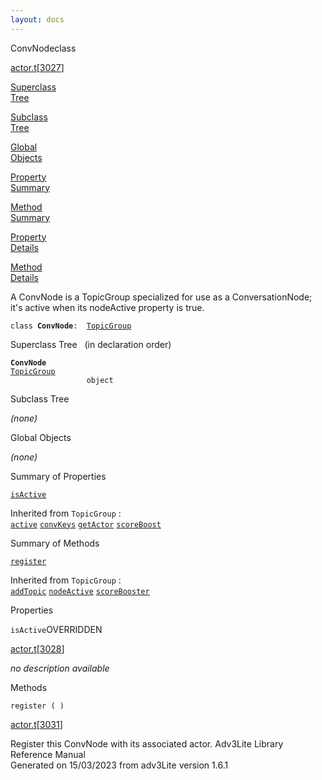 ```yaml
---
layout: docs
---
```

<span class="title">ConvNode</span><span class="type">class</span>

[actor.t](../file/actor.t.html)\[[3027](../source/actor.t.html#3027)\]

[Superclass  
Tree](#_SuperClassTree_)

[Subclass  
Tree](#_SubClassTree_)

[Global  
Objects](#_ObjectSummary_)

[Property  
Summary](#_PropSummary_)

[Method  
Summary](#_MethodSummary_)

[Property  
Details](#_Properties_)

[Method  
Details](#_Methods_)



A ConvNode is a TopicGroup specialized for use as a ConversationNode;
it's active when its nodeActive property is true.

`class `**`ConvNode`**` :   `[`TopicGroup`](../object/TopicGroup.html)



<span id="_SuperClassTree_"></span>



<span class="hdln">Superclass Tree</span>   (in declaration order)



**`ConvNode`**  
[`TopicGroup`](../object/TopicGroup.html)  
`                 object`  
<span id="_SubClassTree_"></span>



<span class="hdln">Subclass Tree</span>  



*(none)* <span id="_ObjectSummary_"></span>



<span class="hdln">Global Objects</span>  



*(none)* <span id="_PropSummary_"></span>



<span class="hdln">Summary of Properties</span>  



[`isActive`](#isActive)

Inherited from `TopicGroup` :  
[`active`](../object/TopicGroup.html#active) [`convKeys`](../object/TopicGroup.html#convKeys) [`getActor`](../object/TopicGroup.html#getActor) [`scoreBoost`](../object/TopicGroup.html#scoreBoost)

<span id="_MethodSummary_"></span>



<span class="hdln">Summary of Methods</span>  



[`register`](#register)

Inherited from `TopicGroup` :  
[`addTopic`](../object/TopicGroup.html#addTopic) [`nodeActive`](../object/TopicGroup.html#nodeActive) [`scoreBooster`](../object/TopicGroup.html#scoreBooster)

<span id="_Properties_"></span>



<span class="hdln">Properties</span>  



<span id="isActive"></span>

`isActive`<span class="rem">OVERRIDDEN</span>

[actor.t](../file/actor.t.html)\[[3028](../source/actor.t.html#3028)\]



*no description available*



<span id="_Methods_"></span>



<span class="hdln">Methods</span>  



<span id="register"></span>

`register ( )`

[actor.t](../file/actor.t.html)\[[3031](../source/actor.t.html#3031)\]



Register this ConvNode with its associated actor.
Adv3Lite Library Reference Manual  
Generated on 15/03/2023 from adv3Lite version 1.6.1


